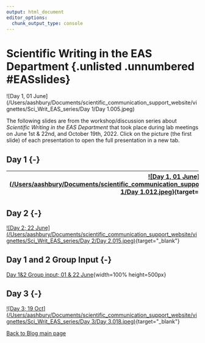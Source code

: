 ```yaml
---
output: html_document
editor_options:
  chunk_output_type: console
---
```





# Scientific Writing in the EAS Department {.unlisted .unnumbered #EASslides}

![Day 1, 01 June](/Users/aashbury/Documents/scientific_communication_support_website/vignettes/Sci_Writ_EAS_series/Day 1/Day 1.005.jpeg)

The following slides are from the workshop/discussion series about *Scientific Writing in the EAS Department* that took place during lab meetings on June 1st & 22nd, and October 19th, 2022. Click on the picture (the first slide) of each presentation to open the full presentation in a new tab.


## Day 1 {-}

| [![Day 1, 01 June](/Users/aashbury/Documents/scientific_communication_support_website/vignettes/Sci_Writ_EAS_series/Day 1/Day 1.012.jpeg)](https://github.com/ekopter/scientific_communication_support_website/blob/main/pdfs/Sci_Writ_EAS_series/Day_1.pdf){target="_blank"} |
|-|

## Day 2 {-}

[![Day 2; 22 June](/Users/aashbury/Documents/scientific_communication_support_website/vignettes/Sci_Writ_EAS_series/Day 2/Day 2.015.jpeg)](https://github.com/ekopter/scientific_communication_support_website/blob/main/pdfs/Sci_Writ_EAS_series/Day_2.pdf){target="_blank"}

## Day 1 and 2 Group Input {-}

[Day 1&2 Group input; 01 & 22 June](https://github.com/ekopter/scientific_communication_support_website/blob/main/pdfs/Sci_Writ_EAS_series/Day_1_group_input.pdf){width=100% height=500px}

## Day 3 {-}

[![Day 3; 19 Oct](/Users/aashbury/Documents/scientific_communication_support_website/vignettes/Sci_Writ_EAS_series/Day 3/Day 3.018.jpeg)](https://github.com/ekopter/scientific_communication_support_website/blob/main/pdfs/Sci_Writ_EAS_series/Day_3.pdf){target="_blank"}

[Back to Blog main page](#blog_main)
